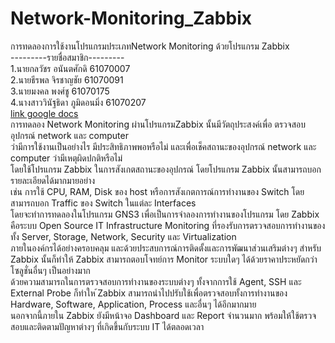 # Network-Monitoring_Zabbix
การทดลองการใช้งานโปรแกรมประเภทNetwork Monitoring ด้วยโปรแกรม Zabbix<br>
---------รายชื่อสมาชิก---------<br>
1.นายกลวัชร อนันตศักดิ 61070007<br>
2.นายธีรพล จิรชาญชัย 61070091<br>
3.นายมงคล พงศ์ชู 61070175<br>
4.นางสาววินัฐธิดา ภูมิดอนมิ่ง 61070207<br>
<a href="https://docs.google.com/document/d/1rtQXIciflJovI7zA0aTAxKUABMAlS9qdZH77CsCbWdY/edit?fbclid=IwAR2unkRxfYolFIla8a8YwyIGKl6NoOam3P0uVsykM4ZL-07WpXxQmrTd2-4" target="_blank">link google docs</a><br>
การทดลอง Network Monitoring ผ่านโปรแกรมZabbix นั้นมีวัตถุประสงค์เพื่อ ตรวจสอบอุปกรณ์ network และ computer<br>
ว่ามีการใช้งานเป็นอย่างไร มีประสิทธิภาพพอหรือไม่ และเพื่อเช็คสถานะของอุปกรณ์ network และ computer ว่ามีเหตุผิดปกติหรือไม่<br>
โดยใช้โปรแกรม Zabbix ในการสังเกตสถานะของอุปกรณ์ โดยโปรแกรม Zabbix นั้นสามารถบอกรายละเอียดได้มากมายอย่าง<br>
เช่น การใช้ CPU, RAM, Disk ของ host หรือการสังเกตการณ์การทำงานของ Switch โดยสามารถบอก Traffic ของ Switch ในแต่ละ Interfaces<br>
โดยจะทำการทดลองในโปรแกรม GNS3 เพื่อเป็นการจำลองการทำงานของโปรแกรม
โดย Zabbix คือระบบ Open Source IT Infrastructure Monitoring ที่รองรับการตรวจสอบการทำงานของทั้ง Server, Storage, Network, Security และ Virtualization<br>
ภายในองค์กรได้อย่างครอบคลุม และด้วยประสบการณ์การติดตั้งและการพัฒนาส่วนเสริมต่างๆ สำหรับ Zabbix นั้นก็ทำให้ Zabbix สามารถตอบโจทย์การ Monitor ระบบใดๆ ได้ด้วยราคาประหยัดกว่าโซลูชั่นอื่นๆ เป็นอย่างมาก<br>
ด้วยความสามารถในการตรวจสอบการทำงานของระบบต่างๆ ทั้งจากการใช้ Agent, SSH และ External Probe ก็ทำให ้Zabbix สามารถนำไปปรับใช้เพื่อตรวจสอบทั้งการทำงานของ Hardware, Software, Application, Process และอื่นๆ ได้อีกมากมาย<br>
นอกจากนี้ภายใน Zabbix ยังมีหน้าจอ Dashboard และ Report จำนวนมาก พร้อมให้ใช้ตรวจสอบและติดตามปัญหาต่างๆ ที่เกิดขึ้นกับระบบ IT ได้ตลอดเวลา
